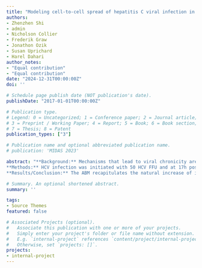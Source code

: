 ```yaml
---
title: "Modeling cell-to-cell spread of hepatitis C viral infection in vitro using agent-based modeling approach"
authors:
- Zhenzhen Shi
- admin
- Nicholson Collier
- Frederik Graw
- Jonathon Ozik
- Susan Uprichard
- Harel Dahari
author_notes:
- "Equal contribution"
- "Equal contribution"
date: "2024-12-31T00:00:00Z"
doi: ''

# Schedule page publish date (NOT publication's date).
publishDate: "2017-01-01T00:00:00Z"

# Publication type.
# Legend: 0 = Uncategorized; 1 = Conference paper; 2 = Journal article;
# 3 = Preprint / Working Paper; 4 = Report; 5 = Book; 6 = Book section;
# 7 = Thesis; 8 = Patent
publication_types: ["3"]

# Publication name and optional abbreviated publication name.
# publication: 'MIDAS 2023'

abstract: "**Background:** Mechanisms that lead to viral chronicity are poorly understood, but cell-to-cell (CTC) spread has been implicated in the establishment of chronic infections. Stochastic mathematical models were previously developed to explore the nature of hepatitis C virus (HCV) CTC spread, however, they were not designed to differentiate focus expansion due to spread vs cell proliferation and were not able to mimic focus shape, cell size, or foci merging. Here we have developed an agent-based model (ABM) to more fully describe this biological system.\
**Methods:** HCV infection was initiated with 50 HCV FFU and at 17h post inoculation (p.i.), the inoculum was removed and neutralizing anti-E2 was added to block cell-free virus transmission. Cell number was monitored with or without inhibitors that were added to block specific cellular receptors and therefore determine the effect of these factors on HCV CTC spread. Cells were fixed at 72h p.i., stained for HCV NS5A and HCV+ cells per foci counted as a measure of cell-to-cell spread. An ABM was developed in which each agent represents an individual cell that can divide to become up to 4 smaller size cells as the cell monolayer becomes more tightly packed.\
**Results/Conclusion:** The ABM recapitulates the natural increase of in vitro cell confluence with concomitant decrease in cell size by allowing the proliferation of individual cells through different cell cycles and infections stages. The model suggests the observed irregular HCV foci shape is the product of CTC spread through individual cell behaviors and also allows to predict the number of merging foci. Lastly, the model fits the inhibitors data well and estimates the efficacy of inhibitors in slowing HCV CTC."

# Summary. An optional shortened abstract.
summary: ''

tags:
- Source Themes
featured: false

# Associated Projects (optional).
#   Associate this publication with one or more of your projects.
#   Simply enter your project's folder or file name without extension.
#   E.g. `internal-project` references `content/project/internal-project/index.md`.
#   Otherwise, set `projects: []`.
projects:
- internal-project
---
```

